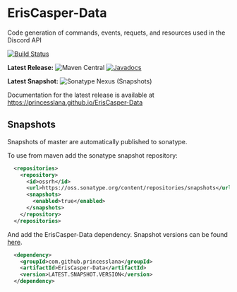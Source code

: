 # ErisCasper-Data

Code generation of commands, events, requets, and resources used in the Discord API

[![Build Status](https://travis-ci.org/princesslana/ErisCasper-Data.svg?branch=master)](https://travis-ci.org/princesslana/ErisCasper.java)

**Latest Release:** 
![Maven Central](https://img.shields.io/maven-central/v/com.github.princesslana/ErisCasper-Data.svg)
[![Javadocs](http://javadoc.io/badge/com.github.princesslana/ErisCasper-Data.svg)](http://javadoc.io/doc/com.github.princesslana/ErisCasper-Data)

**Latest Snapshot:** ![Sonatype Nexus (Snapshots)](https://img.shields.io/nexus/s/https/oss.sonatype.org/com.github.princesslana/ErisCasper-Data.svg)

Documentation for the latest release is available at https://princesslana.github.io/ErisCasper-Data

## Snapshots

Snapshots of master are automatically published to sonatype.

To use from maven add the sonatype snapshot repository:

```xml
  <repositories>
    <repository>
      <id>ossrh</id>
      <url>https://oss.sonatype.org/content/repositories/snapshots</url>
      <snapshots>
        <enabled>true</enabled>
      </snapshots>
    </repository>
  </repositories>
```

And add the ErisCasper-Data dependency.
Snapshot versions can be found [here](https://oss.sonatype.org/#nexus-search;quick~ErisCasper-Data).

```xml
  <dependency>
    <groupId>com.github.princesslana</groupId>
    <artifactId>ErisCasper-Data</artifactId>
    <version>LATEST.SNAPSHOT.VERSION</version>
  </dependency>
```
